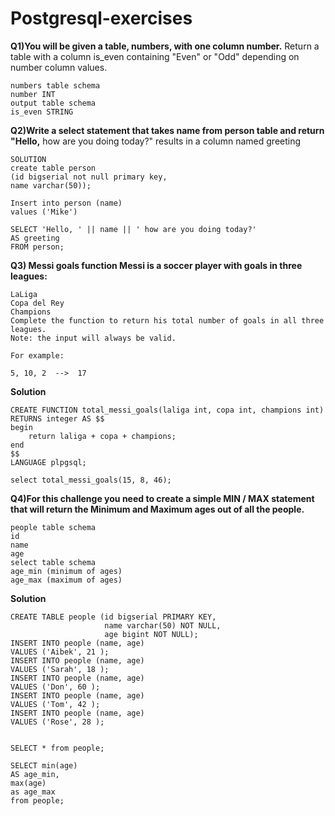 # Postgresql-exercises

**Q1)You will be given a table, numbers, with one column number.**
Return a table with a column is_even containing "Even" or "Odd" depending on number column values.
```
numbers table schema
number INT
output table schema
is_even STRING
```
**Q2)Write a select statement that takes name from person table and return "Hello,** 
<name> how are you doing today?" results in a column named greeting
```
SOLUTION
create table person 
(id bigserial not null primary key,
name varchar(50));
  
Insert into person (name)
values ('Mike')

SELECT 'Hello, ' || name || ' how are you doing today?'
AS greeting
FROM person;
```


**Q3) Messi goals function
Messi is a soccer player with goals in three leagues:**
```
LaLiga
Copa del Rey
Champions
Complete the function to return his total number of goals in all three leagues.
Note: the input will always be valid.

For example:

5, 10, 2  -->  17
```
**Solution**
```
CREATE FUNCTION total_messi_goals(laliga int, copa int, champions int)
RETURNS integer AS $$
begin 
	return laliga + copa + champions;
end
$$
LANGUAGE plpgsql;
  
select total_messi_goals(15, 8, 46);
```
**Q4)For this challenge you need to create a simple MIN / MAX statement that will return the Minimum and Maximum ages out of all the people.**
```
people table schema
id
name
age
select table schema
age_min (minimum of ages)
age_max (maximum of ages)  
```
**Solution**
```
CREATE TABLE people (id bigserial PRIMARY KEY, 
					 name varchar(50) NOT NULL, 
					 age bigint NOT NULL);
INSERT INTO people (name, age)
VALUES ('Aibek', 21 );
INSERT INTO people (name, age)
VALUES ('Sarah', 18 );
INSERT INTO people (name, age)
VALUES ('Don', 60 );
INSERT INTO people (name, age)
VALUES ('Tom', 42 );
INSERT INTO people (name, age)
VALUES ('Rose', 28 );


SELECT * from people;

SELECT min(age)
AS age_min,
max(age)
as age_max
from people;
```

